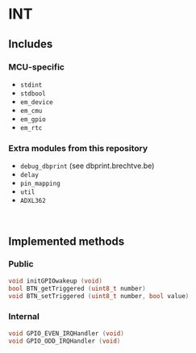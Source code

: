 # INT

## Includes

### MCU-specific

- `stdint`
- `stdbool`
- `em_device`
- `em_cmu`
- `em_gpio`
- `em_rtc`

### Extra modules from this repository

- `debug_dbprint` (see dbprint.brechtve.be)
- `delay`
- `pin_mapping`
- `util`
- `ADXL362`

<br/>

## Implemented methods

### Public

```C
void initGPIOwakeup (void)
bool BTN_getTriggered (uint8_t number)
void BTN_setTriggered (uint8_t number, bool value)
```

### Internal

```C
void GPIO_EVEN_IRQHandler (void)
void GPIO_ODD_IRQHandler (void)
```
